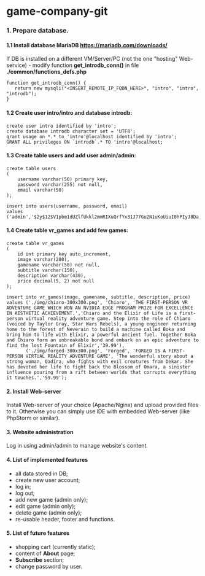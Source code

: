 # game-company-git
 ### 1. Prepare database.
 
 #### 1.1 Install database MariaDB https://mariadb.com/downloads/
 
 If DB is installed on a different VM/Server/PC (not the one "hosting" Web-service) - modify function **get_introdb_conn()** in file **./common/functions_defs.php**
 
 ```
function get_introdb_conn() {
    return new mysqli("<INSERT_REMOTE_IP_FQDN_HERE>", "intro", "intro", "introdb");
}
 ```
 
 #### 1.2 Create user **intro/intro** and database **introdb**:
 
 ```
 create user intro identified by 'intro';
 create database introdb character set = 'UTF8';
 grant usage on *.* to 'intro'@localhost identified by 'intro';
 GRANT ALL privileges ON `introdb`.* TO 'intro'@localhost;
```
 
 #### 1.3 Create table **users** and add user **admin/admin**:
 
 ```
 create table users
 (
     username varchar(50) primary key,
     password varchar(255) not null,
     email varchar(50)
 );
 
 insert into users(username, password, email)
 values ('admin','$2y$12$V1pbm1dUZlfUkkl2mmRIXuQrfYx31J77Gu2N1uKoUiuI0hPIyJ8Da','admin@gmail.com'),
 ```

 #### 1.4 Create table **vr_games** and add few games:
 
 ```
 create table vr_games
 (
     id int primary key auto_increment,
     image varchar(200),
     gamename varchar(50) not null,
     subtitle varchar(150),
     description varchar(430),
     price decimal(5, 2) not null
 );
 
 insert into vr_games(image, gamename, subtitle, description, price)
 values ('./img/chiaro-300x300.png', 'Chiaro', 'THE FIRST-PERSON VR ADVENTURE GAME WHICH WON AN NVIDIA EDGE PROGRAM PRIZE FOR EXCELLENCE IN AESTHETIC ACHIEVEMENT.','Chiaro and the Elixir of Life is a first-person virtual reality adventure game. Step into the role of Chiaro (voiced by Taylor Gray, Star Wars Rebels), a young engineer returning home to the forest of Neverain to build a machine called Boka and bring him to life with Elixir, a powerful ancient fuel. Together Boka and Chiaro form an unbreakable bond and embark on an epic adventure to find the lost Fountain of Elixir','39.99'),
        ('./img/forged-300x300.png', 'Forged', 'FORGED IS A FIRST-PERSON VIRTUAL REALITY ADVENTURE GAME', 'The wonderful story about a strong woman, Qadira, who fights with evil creatures from Dekar. She has devoted her life to fight back the Blossom of Omara, a sinister influence pouring from a rift between worlds that corrupts everything it touches.','59.99');
 ```

#### 2. Install Web-server

Install Web-server of your choice (Apache/Nginx) and upload provided files to it.
Otherwise you can simply use IDE with embedded Web-server (like PhpStorm or similar).

#### 3. Website administration

Log in using admin/admin to manage website's content.

#### 4. List of implemented features

- all data stored in DB;
- create new user account;
- log in;
- log out;
- add new game (admin only);
- edit game (admin only);
- delete game (admin only);
- re-usable header, footer and functions.

#### 5. List of future features

- shopping cart (currently static);
- content of **About** page;
- **Subscribe** section;
- change password by user.


